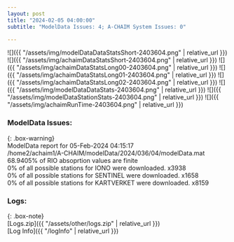 ```yaml
---
layout: post
title: "2024-02-05 04:00:00"
subtitle: "ModelData Issues: 4; A-CHAIM System Issues: 0"

---
```


![]({{ "/assets/img/modelDataDataStatsShort-2403604.png" | relative_url }})
![]({{ "/assets/img/achaimDataStatsShort-2403604.png" | relative_url }})
![]({{ "/assets/img/achaimDataStatsLong00-2403604.png" | relative_url }})
![]({{ "/assets/img/achaimDataStatsLong01-2403604.png" | relative_url }})
![]({{ "/assets/img/achaimDataStatsLong02-2403604.png" | relative_url }})
![]({{ "/assets/img/modelDataDataStats-2403604.png" | relative_url }})
![]({{ "/assets/img/modelDataStationStats-2403604.png" | relative_url }})
![]({{ "/assets/img/achaimRunTime-2403604.png" | relative_url }})


### ModelData Issues:  
  
{: .box-warning}  
 ModelData report for 05-Feb-2024 04:15:17   
 /home2/achaim1/A-CHAIM/modelData/2024/036/04/modelData.mat   
 68.9405% of RIO absoprtion values are finite   
 0% of all possible stations for IONO were downloaded. x3938   
 0% of all possible stations for SENTINEL were downloaded. x1658   
 0% of all possible stations for KARTVERKET were downloaded. x8159   
  


### Logs:  
  
{: .box-note}  
[Logs.zip]({{ "/assets/other/logs.zip" | relative_url }})  
[Log Info]({{ "/logInfo" | relative_url }})  
